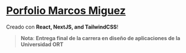 # **[Porfolio Marcos Miguez](https://github.com/maarcosmiguez/porfolio-public)**

Creado con **React, NextJS, and TailwindCSS**!

> **Nota**: **Entrega final de la carrera en diseño de aplicaciones de la Universidad ORT**
